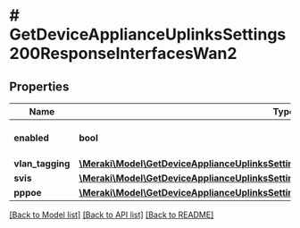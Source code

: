 # # GetDeviceApplianceUplinksSettings200ResponseInterfacesWan2

## Properties

Name | Type | Description | Notes
------------ | ------------- | ------------- | -------------
**enabled** | **bool** | Enable or disable the interface. | [optional]
**vlan_tagging** | [**\Meraki\Model\GetDeviceApplianceUplinksSettings200ResponseInterfacesWan1VlanTagging**](GetDeviceApplianceUplinksSettings200ResponseInterfacesWan1VlanTagging.md) |  | [optional]
**svis** | [**\Meraki\Model\GetDeviceApplianceUplinksSettings200ResponseInterfacesWan1Svis**](GetDeviceApplianceUplinksSettings200ResponseInterfacesWan1Svis.md) |  | [optional]
**pppoe** | [**\Meraki\Model\GetDeviceApplianceUplinksSettings200ResponseInterfacesWan1Pppoe**](GetDeviceApplianceUplinksSettings200ResponseInterfacesWan1Pppoe.md) |  | [optional]

[[Back to Model list]](../../README.md#models) [[Back to API list]](../../README.md#endpoints) [[Back to README]](../../README.md)
